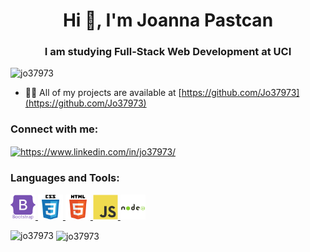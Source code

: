 <h1 align="center">Hi 👋, I'm Joanna Pastcan</h1>
<h3 align="center">I am studying Full-Stack Web Development at UCI</h3>

<p align="left"> <img src="https://komarev.com/ghpvc/?username=jo37973&label=Profile%20views&color=0e75b6&style=flat" alt="jo37973" /> </p>

- 👨‍💻 All of my projects are available at [https://github.com/Jo37973](https://github.com/Jo37973)

<h3 align="left">Connect with me:</h3>
<p align="left">
<a href="https://linkedin.com/in/https://www.linkedin.com/in/jo37973/" target="blank"><img align="center" src="https://raw.githubusercontent.com/rahuldkjain/github-profile-readme-generator/master/src/images/icons/Social/linked-in-alt.svg" alt="https://www.linkedin.com/in/jo37973/" height="30" width="40" /></a>
</p>

<h3 align="left">Languages and Tools:</h3>
<p align="left"> <a href="https://getbootstrap.com" target="_blank" rel="noreferrer"> <img src="https://raw.githubusercontent.com/devicons/devicon/master/icons/bootstrap/bootstrap-plain-wordmark.svg" alt="bootstrap" width="40" height="40"/> </a> <a href="https://www.w3schools.com/css/" target="_blank" rel="noreferrer"> <img src="https://raw.githubusercontent.com/devicons/devicon/master/icons/css3/css3-original-wordmark.svg" alt="css3" width="40" height="40"/> </a> <a href="https://www.w3.org/html/" target="_blank" rel="noreferrer"> <img src="https://raw.githubusercontent.com/devicons/devicon/master/icons/html5/html5-original-wordmark.svg" alt="html5" width="40" height="40"/> </a> <a href="https://developer.mozilla.org/en-US/docs/Web/JavaScript" target="_blank" rel="noreferrer"> <img src="https://raw.githubusercontent.com/devicons/devicon/master/icons/javascript/javascript-original.svg" alt="javascript" width="40" height="40"/> </a> <a href="https://nodejs.org" target="_blank" rel="noreferrer"> <img src="https://raw.githubusercontent.com/devicons/devicon/master/icons/nodejs/nodejs-original-wordmark.svg" alt="nodejs" width="40" height="40"/> </a> </p>

<p><img align="left" src="https://github-readme-stats.vercel.app/api/top-langs?username=jo37973&show_icons=true&locale=en&layout=compact" alt="jo37973" /></p>

<p>&nbsp;<img align="center" src="https://github-readme-stats.vercel.app/api?username=jo37973&show_icons=true&locale=en" alt="jo37973" /></p>


